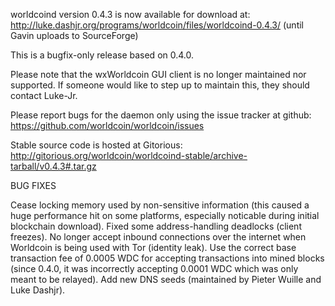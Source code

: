 worldcoind version 0.4.3 is now available for download at:
http://luke.dashjr.org/programs/worldcoin/files/worldcoind-0.4.3/ (until Gavin uploads to SourceForge)

This is a bugfix-only release based on 0.4.0.

Please note that the wxWorldcoin GUI client is no longer maintained nor supported. If someone would like to step up to maintain this, they should contact Luke-Jr.

Please report bugs for the daemon only using the issue tracker at github:
https://github.com/worldcoin/worldcoin/issues

Stable source code is hosted at Gitorious:
http://gitorious.org/worldcoin/worldcoind-stable/archive-tarball/v0.4.3#.tar.gz

BUG FIXES

Cease locking memory used by non-sensitive information (this caused a huge performance hit on some platforms, especially noticable during initial blockchain download).
Fixed some address-handling deadlocks (client freezes).
No longer accept inbound connections over the internet when Worldcoin is being used with Tor (identity leak).
Use the correct base transaction fee of 0.0005 WDC for accepting transactions into mined blocks (since 0.4.0, it was incorrectly accepting 0.0001 WDC which was only meant to be relayed).
Add new DNS seeds (maintained by Pieter Wuille and Luke Dashjr).

